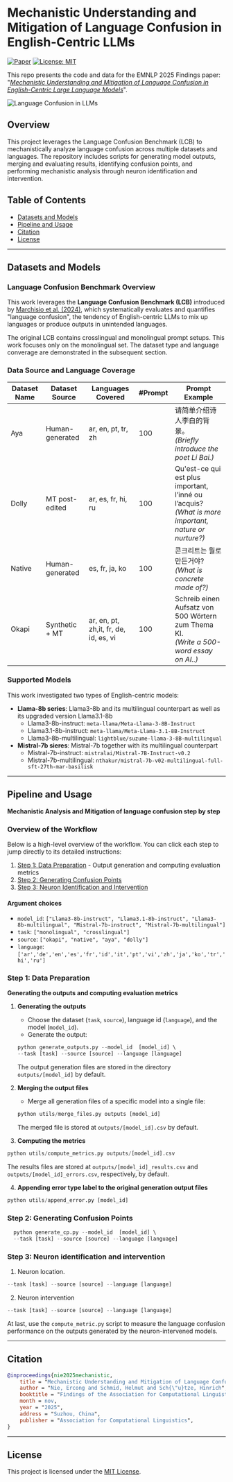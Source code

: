 # Mechanistic Understanding and Mitigation of Language Confusion in English-Centric LLMs 


[![Paper](https://img.shields.io/badge/Paper-EMNLP%202025%20Findings-blue)](https://arxiv.org/pdf/2406.17764)  [![License: MIT](https://img.shields.io/badge/License-MIT-yellow.svg)](https://opensource.org/licenses/MIT)

This repo presents the code and data for the EMNLP 2025 Findings paper: "[*Mechanistic Understanding and Mitigation of Language Confusion in English-Centric Large Language Models*](https://arxiv.org/pdf/2505.16538)".

![Language Confusion in LLMs](figure1.png)

## Overview
This project leverages the Language Confusion Benchmark (LCB) to mechanistically analyze language confusion across multiple datasets and languages. The repository includes scripts for generating model outputs, merging and evaluating results, identifying confusion points, and performing mechanistic analysis through neuron identification and intervention.

## Table of Contents

- [Datasets and Models](#datasets-and-models)
- [Pipeline and Usage](#pipeline-and-usage)
- [Citation](#citation)
- [License](#license)

---

## Datasets and Models
### Language Confusion Benchmark Overview

This work leverages the **Language Confusion Benchmark (LCB)** introduced by [Marchisio et al. (2024)](https://arxiv.org/abs/2403.12345), which systematically evaluates and quantifies "language confusion", the tendency of English-centric LLMs to mix up languages or produce outputs in unintended languages.

The original LCB contains crosslingual and monolingual prompt setups. This work focuses only on the monolingual set. The dataset type and language converage are demonstrated in the subsequent section.

### Data Source and Language Coverage

| Dataset Name | Dataset Source   | Languages Covered      | #Prompt | Prompt Example |
|--------------|------------------|-----------------------|---------|-----------------------------------------------------------------------------------------------------------------------------------|
| Aya          | Human-generated  | ar, en, pt, tr, zh    | 100     | 请简单介绍诗人李白的背景。<br>*(Briefly introduce the poet Li Bai.)*                         |
| Dolly        | MT post-edited   | ar, es, fr, hi, ru    | 100     | Qu'est-ce qui est plus important, l’inné ou l’acquis?<br>*(What is more important, nature or nurture?)* |
| Native       | Human-generated  | es, fr, ja, ko        | 100     | 콘크리트는 뭘로 만든거야?<br>*(What is concrete made of?)*                                  |
| Okapi        | Synthetic + MT  | ar, en, pt, zh,it, fr, de, id, es, vi  | 100     | Schreib einen Aufsatz von 500 Wörtern zum Thema KI. <br>*(Write a 500-word essay on AI..)*                         |

### Supported Models
This work investigated two types of English-centric models:
- **Llama-8b series**: Llama3-8b and its multilingual counterpart as well as its upgraded version Llama3.1-8b
  - Llama3-8b-instruct: `meta-llama/Meta-Llama-3-8B-Instruct `
  - Llama3.1-8b-instruct: `meta-llama/Meta-Llama-3.1-8B-Instruct`
  - Llama3-8b-multilingual: `lightblue/suzume-llama-3-8B-multilingual`
- **Mistral-7b sieres**: Mistral-7b together with its multilingual counterpart
  - Mistral-7b-instruct: `mistralai/Mistral-7B-Instruct-v0.2`
  - Mistral-7b-multilingual: `nthakur/mistral-7b-v02-multilingual-full-sft-27th-mar-basilisk`

---

## Pipeline and Usage
**Mechanistic Analysis and Mitigation of language confusion step by step**

### Overview of the Workflow
Below is a high-level overview of the workflow. You can click each step to jump directly to its detailed instructions:

1. [Step 1: Data Preparation](#step-1-data-preparation) - Output generation and computing evaluation metrics
2. [Step 2: Generating Confusion Points](#step-2-generating-confusion-points)
3. [Step 3: Neuron Identification and Intervention](#step-3-neuron-identification-and-intervention)

#### Argument choices
- `model_id`: `["Llama3-8b-instruct", "Llama3.1-8b-instruct", "Llama3-8b-multilingual", "Mistral-7b-instruct", "Mistral-7b-multilingual"]`
- `task`: `["monolingual", "crosslingual"]`
- `source`: `["okapi", "native", "aya", "dolly"]`
- `language`: `['ar','de','en','es','fr','id','it','pt','vi','zh','ja','ko','tr','hi','ru']`

### Step 1: Data Preparation
**Generating the outputs and computing evaluation metrics**  
1. **Generating the outputs**
    - Choose the dataset (`task`, `source`), language id (`language`), and the model (`model_id`).
    - Generate the output:
    ```python
    python generate_outputs.py --model_id  [model_id] \ 
    --task [task] --source [source] --language [language]
    ```
    The output generation files are stored in the directory `outputs/[model_id]` by default.

2. **Merging the output files**
    - Merge all generation files of a specific model into a single file:
    ```python
    python utils/merge_files.py outputs [model_id]
    ```
    The merged file is stored at `outputs/[model_id].csv` by default.

3. **Computing the metrics**
  ```python
  python utils/compute_metrics.py outputs/[model_id].csv 
  ```
  The results files are stored at `outputs/[model_id]_results.csv` and `outputs/[model_id]_errors.csv`, respectively, by default.

4. **Appending error type label to the original generation output files**
  ```python
  python utils/append_error.py [model_id]
  ```

### Step 2: Generating Confusion Points
  ```python
    python generate_cp.py --model_id  [model_id] \ 
    --task [task] --source [source] --language [language]
  ```

### Step 3: Neuron identification and intervention
1. Neuron location.
  ```python find_neurons.py --model_id  [model_id] \ 
  --task [task] --source [source] --language [language]
  ```
2. Neuron intervention
  ```python neuron_editing.py --model_id  [model_id] \ 
  --task [task] --source [source] --language [language]
  ```

At last, use the `compute_metric.py` script to measure the language confusion performance on the outputs generated by the neuron-intervened models. 

---

## Citation

```bibtex
@inproceedings{nie2025mechanistic,
    title = "Mechanistic Understanding and Mitigation of Language Confusion in English-Centric Large Language Models",
    author = "Nie, Ercong and Schmid, Helmut and Sch{\"u}tze, Hinrich",
    booktitle = "Findings of the Association for Computational Linguistics: EMNLP 2025",
    month = nov,
    year = "2025",
    address = "Suzhou, China",
    publisher = "Association for Computational Linguistics",
}
```

---

## License

This project is licensed under the [MIT License](LICENSE).